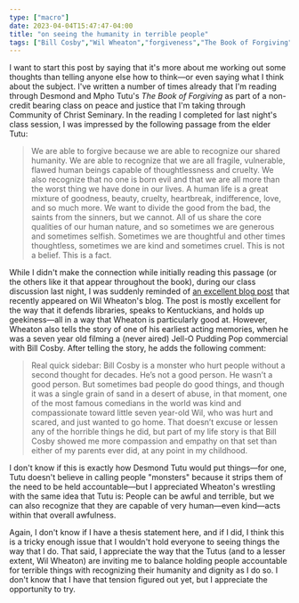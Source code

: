 ```yaml
---
type: ["macro"]
date: 2023-04-04T15:47:47-04:00
title: "on seeing the humanity in terrible people"
tags: ["Bill Cosby","Wil Wheaton","forgiveness","The Book of Forgiving","Community of Christ Seminary","Desmond Tutu","Mpho Tutu","Graceland CIMM"]
---
```

I want to start this post by saying that it's more about me working out some thoughts than telling anyone else how to think—or even saying what I think about the subject. I've written a number of times already that I'm reading through Desmond and Mpho Tutu's *The Book of Forgiving* as part of a non-credit bearing class on peace and justice that I'm taking through Community of Christ Seminary. In the reading I completed for last night's class session, I was impressed by the following passage from the elder Tutu: 

> We are able to forgive because we are able to recognize our shared humanity. We are able to recognize that we are all fragile, vulnerable, flawed human beings capable of thoughtlessness and cruelty. We also recognize that no one is born evil and that we are all more than the worst thing we have done in our lives. A human life is a great mixture of goodness, beauty, cruelty, heartbreak, indifference, love, and so much more. We want to divide the good from the bad, the saints from the sinners, but we cannot. All of us share the core qualities of our human nature, and so sometimes we are generous and sometimes selfish. Sometimes we are thoughtful and other times thoughtless, sometimes we are kind and sometimes cruel. This is not a belief. This is a fact.

While I didn't make the connection while initially reading this passage (or the others like it that appear throughout the book), during our class discussion last night, I was suddenly reminded of [an excellent blog post](https://wilwheaton.net/2023/03/the-library-is-a-safe-place/) that recently appeared on Wil Wheaton's blog. The post is mostly excellent for the way that it defends libraries, speaks to Kentuckians, and holds up geekiness—all in a way that Wheaton is particularly good at. However, Wheaton also tells the story of one of his earliest acting memories, when he was a seven year old filming a (never aired) Jell-O Pudding Pop commercial with Bill Cosby. After telling the story, he adds the following comment: 

> Real quick sidebar: Bill Cosby is a monster who hurt people without a second thought for decades. He’s not a good person. He wasn’t a good person. But sometimes bad people do good things, and though it was a single grain of sand in a desert of abuse, in that moment, one of the most famous comedians in the world was kind and compassionate toward little seven year-old Wil, who was hurt and scared, and just wanted to go home. That doesn’t excuse or lessen any of the horrible things he did, but part of my life story is that Bill Cosby showed me more compassion and empathy on that set than either of my parents ever did, at any point in my childhood.

I don't know if this is exactly how Desmond Tutu would put things—for one, Tutu doesn't believe in calling people "monsters" because it strips them of the need to be held accountable—but I appreciated Wheaton's wrestling with the same idea that Tutu is: People can be awful and terrible, but we can also recognize that they are capable of very human—even kind—acts within that overall awfulness.

Again, I don't know if I have a thesis statement here, and if I did, I think this is a tricky enough issue that I wouldn't hold everyone to seeing things the way that I do. That said, I appreciate the way that the Tutus (and to a lesser extent, Wil Wheaton) are inviting me to balance holding people accountable for terrible things with recognizing their humanity and dignity as I do so. I don't know that I have that tension figured out yet, but I appreciate the opportunity to try.
